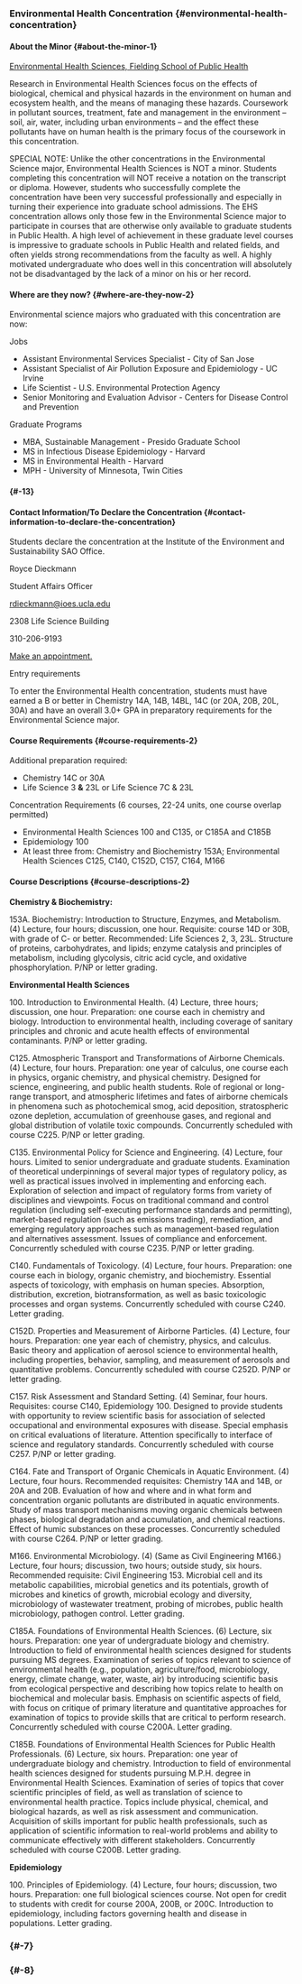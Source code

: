 ### Environmental Health Concentration {#environmental-health-concentration}

#### About the Minor {#about-the-minor-1}

[Environmental Health Sciences, Fielding School of Public Health](https://ehs.ph.ucla.edu/pages/)

Research in Environmental Health Sciences focus on the effects of biological, chemical and physical hazards in the environment on human and ecosystem health, and the means of managing these hazards. Coursework in pollutant sources, treatment, fate and management in the environment – soil, air, water, including urban environments – and the effect these pollutants have on human health is the primary focus of the coursework in this concentration.

SPECIAL NOTE: Unlike the other concentrations in the Environmental Science major, Environmental Health Sciences is NOT a minor. Students completing this concentration will NOT receive a notation on the transcript or diploma. However, students who successfully complete the concentration have been very successful professionally and especially in turning their experience into graduate school admissions. The EHS concentration allows only those few in the Environmental Science major to participate in courses that are otherwise only available to graduate students in Public Health. A high level of achievement in these graduate level courses is impressive to graduate schools in Public Health and related fields, and often yields strong recommendations from the faculty as well. A highly motivated undergraduate who does well in this concentration will absolutely not be disadvantaged by the lack of a minor on his or her record.

#### Where are they now? {#where-are-they-now-2}

Environmental science majors who graduated with this concentration are now:

Jobs

*   Assistant Environmental Services Specialist - City of San Jose
*   Assistant Specialist of Air Pollution Exposure and Epidemiology - UC Irvine
*   Life Scientist - U.S. Environmental Protection Agency
*   Senior Monitoring and Evaluation Advisor - Centers for Disease Control and Prevention

Graduate Programs

*   MBA, Sustainable Management - Presido Graduate School
*   MS in Infectious Disease Epidemiology - Harvard
*   MS in Environmental Health - Harvard
*   MPH - University of Minnesota, Twin Cities

####  {#-13}

#### Contact Information/To Declare the Concentration {#contact-information-to-declare-the-concentration}

Students declare the concentration at the Institute of the Environment and Sustainability SAO Office.

Royce Dieckmann

Student Affairs Officer

rdieckmann@ioes.ucla.edu

2308 Life Science Building

310-206-9193

[Make an appointment.](https://calendly.com/rdieckmann/30min/)

Entry requirements

To enter the Environmental Health concentration, students must have earned a B or better in Chemistry 14A, 14B, 14BL, 14C (or 20A, 20B, 20L, 30A) and have an overall 3.0+ GPA in preparatory requirements for the Environmental Science major.

#### Course Requirements {#course-requirements-2}

Additional preparation required:

*   Chemistry 14C or 30A
*   Life Science 3 **&amp;** 23L or Life Science 7C &amp; 23L

Concentration Requirements (6 courses, 22-24 units, one course overlap permitted)

*   Environmental Health Sciences 100 and C135, or C185A and C185B
*   Epidemiology 100
*   At least three from: Chemistry and Biochemistry 153A; Environmental Health Sciences C125, C140, C152D, C157, C164, M166

#### Course Descriptions {#course-descriptions-2}

**Chemistry &amp; Biochemistry:**

153A. Biochemistry: Introduction to Structure, Enzymes, and Metabolism. (4) Lecture, four hours; discussion, one hour. Requisite: course 14D or 30B, with grade of C- or better. Recommended: Life Sciences 2, 3, 23L. Structure of proteins, carbohydrates, and lipids; enzyme catalysis and principles of metabolism, including glycolysis, citric acid cycle, and oxidative phosphorylation. P/NP or letter grading.

**Environmental Health Sciences**

100\. Introduction to Environmental Health. (4) Lecture, three hours; discussion, one hour. Preparation: one course each in chemistry and biology. Introduction to environmental health, including coverage of sanitary principles and chronic and acute health effects of environmental contaminants. P/NP or letter grading.

C125\. Atmospheric Transport and Transformations of Airborne Chemicals. (4) Lecture, four hours. Preparation: one year of calculus, one course each in physics, organic chemistry, and physical chemistry. Designed for science, engineering, and public health students. Role of regional or long-range transport, and atmospheric lifetimes and fates of airborne chemicals in phenomena such as photochemical smog, acid deposition, stratospheric ozone depletion, accumulation of greenhouse gases, and regional and global distribution of volatile toxic compounds. Concurrently scheduled with course C225\. P/NP or letter grading.

C135\. Environmental Policy for Science and Engineering. (4) Lecture, four hours. Limited to senior undergraduate and graduate students. Examination of theoretical underpinnings of several major types of regulatory policy, as well as practical issues involved in implementing and enforcing each. Exploration of selection and impact of regulatory forms from variety of disciplines and viewpoints. Focus on traditional command and control regulation (including self-executing performance standards and permitting), market-based regulation (such as emissions trading), remediation, and emerging regulatory approaches such as management-based regulation and alternatives assessment. Issues of compliance and enforcement. Concurrently scheduled with course C235\. P/NP or letter grading.

C140\. Fundamentals of Toxicology. (4) Lecture, four hours. Preparation: one course each in biology, organic chemistry, and biochemistry. Essential aspects of toxicology, with emphasis on human species. Absorption, distribution, excretion, biotransformation, as well as basic toxicologic processes and organ systems. Concurrently scheduled with course C240\. Letter grading.

C152D. Properties and Measurement of Airborne Particles. (4) Lecture, four hours. Preparation: one year each of chemistry, physics, and calculus. Basic theory and application of aerosol science to environmental health, including properties, behavior, sampling, and measurement of aerosols and quantitative problems. Concurrently scheduled with course C252D. P/NP or letter grading.

C157\. Risk Assessment and Standard Setting. (4) Seminar, four hours. Requisites: course C140, Epidemiology 100\. Designed to provide students with opportunity to review scientific basis for association of selected occupational and environmental exposures with disease. Special emphasis on critical evaluations of literature. Attention specifically to interface of science and regulatory standards. Concurrently scheduled with course C257\. P/NP or letter grading.

C164\. Fate and Transport of Organic Chemicals in Aquatic Environment. (4) Lecture, four hours. Recommended requisites: Chemistry 14A and 14B, or 20A and 20B. Evaluation of how and where and in what form and concentration organic pollutants are distributed in aquatic environments. Study of mass transport mechanisms moving organic chemicals between phases, biological degradation and accumulation, and chemical reactions. Effect of humic substances on these processes. Concurrently scheduled with course C264\. P/NP or letter grading.

M166\. Environmental Microbiology. (4) (Same as Civil Engineering M166.) Lecture, four hours; discussion, two hours; outside study, six hours. Recommended requisite: Civil Engineering 153\. Microbial cell and its metabolic capabilities, microbial genetics and its potentials, growth of microbes and kinetics of growth, microbial ecology and diversity, microbiology of wastewater treatment, probing of microbes, public health microbiology, pathogen control. Letter grading.

C185A. Foundations of Environmental Health Sciences. (6) Lecture, six hours. Preparation: one year of undergraduate biology and chemistry. Introduction to field of environmental health sciences designed for students pursuing MS degrees. Examination of series of topics relevant to science of environmental health (e.g., population, agriculture/food, microbiology, energy, climate change, water, waste, air) by introducing scientific basis from ecological perspective and describing how topics relate to health on biochemical and molecular basis. Emphasis on scientific aspects of field, with focus on critique of primary literature and quantitative approaches for examination of topics to provide skills that are critical to perform research. Concurrently scheduled with course C200A. Letter grading.

C185B. Foundations of Environmental Health Sciences for Public Health Professionals. (6) Lecture, six hours. Preparation: one year of undergraduate biology and chemistry. Introduction to field of environmental health sciences designed for students pursuing M.P.H. degree in Environmental Health Sciences. Examination of series of topics that cover scientific principles of field, as well as translation of science to environmental health practice. Topics include physical, chemical, and biological hazards, as well as risk assessment and communication. Acquisition of skills important for public health professionals, such as application of scientific information to real-world problems and ability to communicate effectively with different stakeholders. Concurrently scheduled with course C200B. Letter grading.

**Epidemiology**

100\. Principles of Epidemiology. (4) Lecture, four hours; discussion, two hours. Preparation: one full biological sciences course. Not open for credit to students with credit for course 200A, 200B, or 200C. Introduction to epidemiology, including factors governing health and disease in populations. Letter grading.

###  {#-7}

###  {#-8}